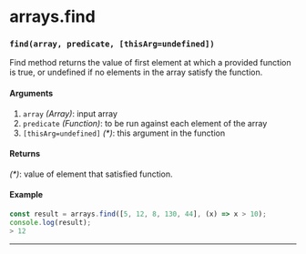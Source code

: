 # arrays.find

<!-- div class="doc-container" -->

<!-- div -->


<!-- div -->

<h3 id="findarray-predicate-thisargundefined"><code>find(array, predicate, [thisArg=undefined])</code></h3>

Find method returns the value of first element at which a provided function is true,
or undefined if no elements in the array satisfy the function.

#### Arguments
1. `array` *(Array)*: input array
2. `predicate` *(Function)*: to be run against each element of the array
3. `[thisArg=undefined]` *(&#42;)*: this argument in the function

#### Returns
*(&#42;)*: value of element that satisfied function.

#### Example
```js
const result = arrays.find([5, 12, 8, 130, 44], (x) => x > 10);
console.log(result);
> 12
```
---

<!-- /div -->

<!-- /div -->

<!-- /div -->
